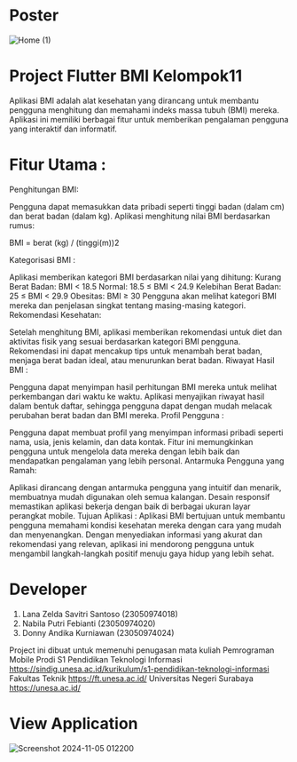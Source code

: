# Poster
![Home (1)](https://github.com/user-attachments/assets/1a8ae535-beb7-4abd-9b4b-1d4b0da23275)

# Project Flutter BMI Kelompok11
Aplikasi BMI adalah alat kesehatan yang dirancang untuk membantu pengguna menghitung dan memahami indeks massa tubuh (BMI) mereka. Aplikasi ini memiliki berbagai fitur untuk memberikan pengalaman pengguna yang interaktif dan informatif.

# Fitur Utama :
Penghitungan BMI:

Pengguna dapat memasukkan data pribadi seperti tinggi badan (dalam cm) dan berat badan (dalam kg).
Aplikasi menghitung nilai BMI berdasarkan rumus:

BMI = berat (kg) / (tinggi(m))2
 
Kategorisasi BMI :

Aplikasi memberikan kategori BMI berdasarkan nilai yang dihitung:
Kurang Berat Badan: BMI < 18.5
Normal: 18.5 ≤ BMI < 24.9
Kelebihan Berat Badan: 25 ≤ BMI < 29.9
Obesitas: BMI ≥ 30
Pengguna akan melihat kategori BMI mereka dan penjelasan singkat tentang masing-masing kategori.
Rekomendasi Kesehatan:

Setelah menghitung BMI, aplikasi memberikan rekomendasi untuk diet dan aktivitas fisik yang sesuai berdasarkan kategori BMI pengguna.
Rekomendasi ini dapat mencakup tips untuk menambah berat badan, menjaga berat badan ideal, atau menurunkan berat badan.
Riwayat Hasil BMI :

Pengguna dapat menyimpan hasil perhitungan BMI mereka untuk melihat perkembangan dari waktu ke waktu.
Aplikasi menyajikan riwayat hasil dalam bentuk daftar, sehingga pengguna dapat dengan mudah melacak perubahan berat badan dan BMI mereka.
Profil Pengguna :

Pengguna dapat membuat profil yang menyimpan informasi pribadi seperti nama, usia, jenis kelamin, dan data kontak.
Fitur ini memungkinkan pengguna untuk mengelola data mereka dengan lebih baik dan mendapatkan pengalaman yang lebih personal.
Antarmuka Pengguna yang Ramah:

Aplikasi dirancang dengan antarmuka pengguna yang intuitif dan menarik, membuatnya mudah digunakan oleh semua kalangan.
Desain responsif memastikan aplikasi bekerja dengan baik di berbagai ukuran layar perangkat mobile.
Tujuan Aplikasi :
Aplikasi BMI bertujuan untuk membantu pengguna memahami kondisi kesehatan mereka dengan cara yang mudah dan menyenangkan. Dengan menyediakan informasi yang akurat dan rekomendasi yang relevan, aplikasi ini mendorong pengguna untuk mengambil langkah-langkah positif menuju gaya hidup yang lebih sehat.

# Developer
1.	Lana Zelda Savitri Santoso	 (23050974018)
2.	Nabila Putri Febianti	 (23050974020)
3.	Donny Andika Kurniawan 	 (23050974024)

Project ini dibuat untuk memenuhi penugasan mata kuliah Pemrograman Mobile
Prodi S1 Pendidikan Teknologi Informasi https://sindig.unesa.ac.id/kurikulum/s1-pendidikan-teknologi-informasi
Fakultas Teknik https://ft.unesa.ac.id/
Universitas Negeri Surabaya https://unesa.ac.id/

# View Application
![Screenshot 2024-11-05 012200](https://github.com/user-attachments/assets/69e4d5df-1984-41eb-b700-b3559e159e0c)
